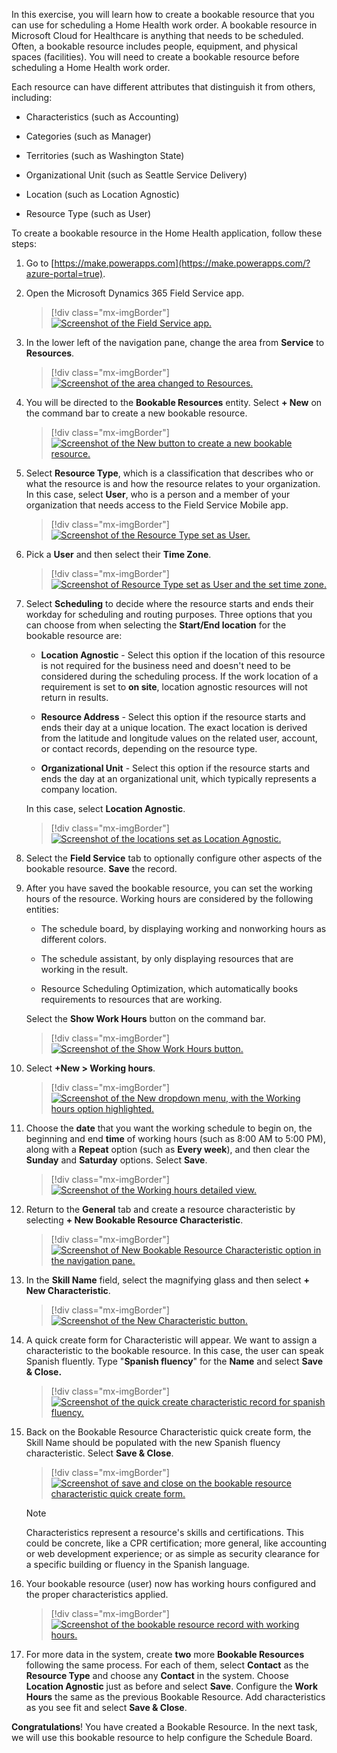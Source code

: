 In this exercise, you will learn how to create a bookable resource that you can use for scheduling a Home Health work order. A bookable resource in Microsoft Cloud for Healthcare is anything that needs to be scheduled. Often, a bookable resource includes people, equipment, and physical spaces (facilities). You will need to create a bookable resource before scheduling a Home Health work order.

Each resource can have different attributes that distinguish it from others, including:

- Characteristics (such as Accounting)
	
- Categories (such as Manager)
	
- Territories (such as Washington State)
	
- Organizational Unit (such as Seattle Service Delivery)
	
- Location (such as Location Agnostic)
	
- Resource Type (such as User)

To create a bookable resource in the Home Health application, follow these steps:

1.  Go to [https://make.powerapps.com](https://make.powerapps.com/?azure-portal=true).

1.  Open the Microsoft Dynamics 365 Field Service app.

	> [!div class="mx-imgBorder"]
	> [![Screenshot of the Field Service app.](../media/field-service.png)](../media/field-service.png#lightbox)

1.  In the lower left of the navigation pane, change the area from **Service** to **Resources**.

	> [!div class="mx-imgBorder"]
	> [![Screenshot of the area changed to Resources.](../media/resources.png)](../media/resources.png#lightbox)

1.  You will be directed to the **Bookable Resources** entity. Select **+ New** on the command bar to create a new bookable resource.

	> [!div class="mx-imgBorder"]
	> [![Screenshot of the New button to create a new bookable resource.](../media/new-bookable-resource.png)](../media/new-bookable-resource.png#lightbox)

1.  Select **Resource Type**, which is a classification that describes who or what the resource is and how the resource relates to your organization. In this case, select **User**, who is a person and a member of your organization that needs access to the Field Service Mobile app.

	> [!div class="mx-imgBorder"]
	> [![Screenshot of the Resource Type set as User.](../media/user.png)](../media/user.png#lightbox)

1.  Pick a **User** and then select their **Time Zone**.

	> [!div class="mx-imgBorder"]
	> [![Screenshot of Resource Type set as User and the set time zone.](../media/user-resource-type.png)](../media/user-resource-type.png#lightbox)

1.  Select **Scheduling** to decide where the resource starts and ends their workday for scheduling and routing purposes. Three options that you can choose from when selecting the **Start/End location** for the bookable resource are:

	-   **Location Agnostic** - Select this option if the location of this resource is not required for the business need and doesn't need to be considered during the scheduling process. If the work location of a requirement is set to **on site**, location agnostic resources will not return in results.
	
	-   **Resource Address** - Select this option if the resource starts and ends their day at a unique location. The exact location is derived from the latitude and longitude values on the related user, account, or contact records, depending on the resource type. 
	
	-   **Organizational Unit** - Select this option if the resource starts and ends the day at an organizational unit, which typically represents a company location.

	In this case, select **Location Agnostic**.

	> [!div class="mx-imgBorder"]
	> [![Screenshot of the locations set as Location Agnostic.](../media/location-agnostic.png)](../media/location-agnostic.png#lightbox)

1.  Select the **Field Service** tab to optionally configure other aspects of the bookable resource. **Save** the record.

1.  After you have saved the bookable resource, you can set the working hours of the resource. Working hours are considered by the following entities:

	-   The schedule board, by displaying working and nonworking hours as different colors.
	
	-   The schedule assistant, by only displaying resources that are working in the result.
	
	-   Resource Scheduling Optimization, which automatically books requirements to resources that are working.

	Select the **Show Work Hours** button on the command bar.

	> [!div class="mx-imgBorder"]
	> [![Screenshot of the Show Work Hours button.](../media/show-work-hours.png)](../media/show-work-hours.png#lightbox)

1. Select **+New > Working hours**.

	> [!div class="mx-imgBorder"]
	> [![Screenshot of the New dropdown menu, with the Working hours option highlighted.](../media/working-hours.png)](../media/working-hours.png#lightbox)

1. Choose the **date** that you want the working schedule to begin on, the beginning and end **time** of working hours (such as 8:00 AM to 5:00 PM), along with a **Repeat** option (such as **Every week**), and then clear the **Sunday** and **Saturday** options. Select **Save**.

	> [!div class="mx-imgBorder"]
	> [![Screenshot of the Working hours detailed view.](../media/work-hour-details.png)](../media/work-hour-details.png#lightbox)

1. Return to the **General** tab and create a resource characteristic by selecting **+ New Bookable Resource Characteristic**.

	> [!div class="mx-imgBorder"]
	> [![Screenshot of New Bookable Resource Characteristic option in the navigation pane.](../media/new-bookable-resource-characteristic.png)](../media/new-bookable-resource-characteristic.png#lightbox)

1. In the **Skill Name** field, select the magnifying glass and then select **+ New Characteristic**.

	> [!div class="mx-imgBorder"]
	> [![Screenshot of the New Characteristic button.](../media/new-characteristic.png)](../media/new-characteristic.png#lightbox)

1. A quick create form for Characteristic will appear. We want to assign a characteristic to the bookable resource. In this case, the user can speak Spanish fluently. Type "**Spanish fluency**" for the **Name** and select **Save & Close.**

	> [!div class="mx-imgBorder"]
	> [![Screenshot of the quick create characteristic record for spanish fluency.](../media/characteristic-spanish.png)](../media/characteristic-spanish.png#lightbox)

1. Back on the Bookable Resource Characteristic quick create form, the Skill Name should be populated with the new Spanish fluency characteristic. Select **Save & Close**.

	> [!div class="mx-imgBorder"]
	> [![Screenshot of save and close on the bookable resource characteristic quick create form.](../media/save-close.png)](../media/save-close.png#lightbox)

	> [!NOTE]
	> Characteristics represent a resource's skills and certifications. This could be concrete, like a CPR certification; more general, like accounting or web development experience; or as simple as security clearance for a specific building or fluency in the Spanish language.

1. Your bookable resource (user) now has working hours configured and the proper characteristics applied.

	> [!div class="mx-imgBorder"]
	> [![Screenshot of the bookable resource record with working hours.](../media/bookable-resource-hours.png)](../media/bookable-resource-hours.png#lightbox)

1. For more data in the system, create **two** more **Bookable Resources** following the same process. For each of them, select **Contact** as the **Resource Type** and choose any **Contact** in the system. Choose **Location Agnostic** just as before and select **Save**. Configure the **Work Hours** the same as the previous Bookable Resource. Add characteristics as you see fit and select **Save & Close**.

**Congratulations**! You have created a Bookable Resource. In the next task, we will use this bookable resource to help configure the Schedule Board.


